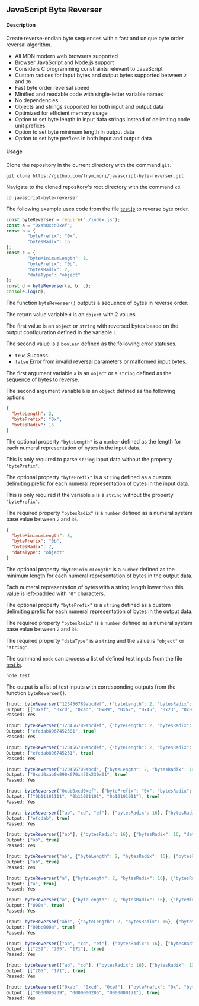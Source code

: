 ## JavaScript Byte Reverser

#### Description
Create reverse-endian byte sequences with a fast and unique byte order reversal algorithm.

- All MDN modern web browsers supported
- Browser JavaScript and Node.js support
- Considers C programming constraints relevant to JavaScript
- Custom radices for input bytes and output bytes supported between `2` and `36`
- Fast byte order reversal speed
- Minified and readable code with single-letter variable names
- No dependencies
- Objects and strings supported for both input and output data
- Optimized for efficient memory usage
- Option to set byte length in input data strings instead of delimiting code unit prefixes
- Option to set byte minimum length in output data
- Option to set byte prefixes in both input and output data

#### Usage
Clone the repository in the current directory with the command `git`.

``` console
git clone https://github.com/frymimori/javascript-byte-reverser.git
```

Navigate to the cloned repository's root directory with the command `cd`.

``` console
cd javascript-byte-reverser
```

The following example uses code from the file [test.js](https://github.com/frymimori/javascript-byte-reverser/blob/main/test.js) to reverse byte order.

``` javascript
const byteReverser = require("./index.js");
const a = "0xab0xcd0xef";
const b = {
        "bytePrefix": "0x",
        "bytesRadix": 16
};
const c = {
        "byteMinimumLength": 8,
        "bytePrefix": "0b",
        "bytesRadix": 2,
        "dataType": "object"
};
const d = byteReverser(a, b, c);
console.log(d);
```

The function `byteReverser()` outputs a sequence of bytes in reverse order.

The return value variable `d` is an `object` with 2 values.

The first value is an `object` or `string` with reversed bytes based on the output configuration defined in the variable `c`.

The second value is a `boolean` defined as the following error statuses.

- `true` Success.
- `false` Error from invalid reversal parameters or malformed input bytes.

The first argument variable `a` is an `object` or a `string` defined as the sequence of bytes to reverse.

The second argument variable `b` is an `object` defined as the following options.

``` json
{
  "byteLength": 2,
  "bytePrefix": "0x",
  "bytesRadix": 16
}
```

The optional property `"byteLength"` is a `number` defined as the length for each numeral representation of bytes in the input data.

This is only required to parse `string` input data without the property `"bytePrefix"`.

The optional property `"bytePrefix"` is a `string` defined as a custom delimiting prefix for each numeral representation of bytes in the input data.

This is only required if the variable `a` is a `string` without the property `"bytePrefix"`.

The required property `"bytesRadix"` is a `number` defined as a numeral system base value between `2` and `36`.

``` json
{
  "byteMinimumLength": 8,
  "bytePrefix": "0b",
  "bytesRadix": 2,
  "dataType": "object"
}
```

The optional property `"byteMinimumLength"` is a `number` defined as the minimum length for each numeral representation of bytes in the output data.

Each numeral representation of bytes with a string length lower than this value is left-padded with `"0"` characters.

The optional property `"bytePrefix"` is a `string` defined as a custom delimiting prefix for each numeral representation of bytes in the output data.

The required property `"bytesRadix"` is a `number` defined as a numeral system base value between `2` and `36`.

The required property `"dataType"` is a `string` and the value is `"object"` or `"string"`.

The command `node` can process a list of defined test inputs from the file [test.js](https://github.com/frymimori/javascript-byte-reverser/blob/main/test.js).

``` console
node test
```

The output is a list of test inputs with corresponding outputs from the function `byteReverser()`.

``` javascript
Input: byteReverser("123456789abcdef", {"byteLength": 2, "bytesRadix": 16}, {"byteMinimumLength": 2, "bytePrefix": "0x", "bytesRadix": 16, "dataType": "object"});
Output: [["0xef", "0xcd", "0xab", "0x89", "0x67", "0x45", "0x23", "0x01"], true]
Passed: Yes

Input: byteReverser("123456789abcdef", {"byteLength": 2, "bytesRadix": 16}, {"byteMinimumLength": 2, "bytesRadix": 16, "dataType": "string"});
Output: ["efcdab8967452301", true]
Passed: Yes

Input: byteReverser("123456789abcdef", {"byteLength": 2, "bytesRadix": 16}, {"bytesRadix": 16, "dataType": "string"});
Output: ["efcdab896745231", true]
Passed: Yes

Input: byteReverser("123456789abcd", {"byteLength": 2, "bytesRadix": 16}, {"byteMinimumLength": 2, "bytePrefix": "0x", "bytesRadix": 16, "dataType": "string"});
Output: ["0xcd0xab0x890x670x450x230x01", true]
Passed: Yes

Input: byteReverser("0xab0xcd0xef", {"bytePrefix": "0x", "bytesRadix": 16}, {"byteMinimumLength": 8, "bytePrefix": "0b", "bytesRadix": 2, "dataType": "object"});
Output: [["0b11101111", "0b11001101", "0b10101011"], true]
Passed: Yes

Input: byteReverser(["ab", "cd", "ef"], {"bytesRadix": 16}, {"bytesRadix": 16, "dataType": "string"});
Output: ["efcdab", true]
Passed: Yes

Input: byteReverser(["ab"], {"bytesRadix": 16}, {"bytesRadix": 16, "dataType": "string"});
Output: ["ab", true]
Passed: Yes

Input: byteReverser("ab", {"byteLength": 2, "bytesRadix": 16}, {"bytesRadix": 16, "dataType": "string"});
Output: ["ab", true]
Passed: Yes

Input: byteReverser("a", {"byteLength": 2, "bytesRadix": 16}, {"bytesRadix": 16, "dataType": "string"});
Output: ["a", true]
Passed: Yes

Input: byteReverser("a", {"byteLength": 2, "bytesRadix": 16}, {"byteMinimumLength": 4, "bytesRadix": 16, "dataType": "string"});
Output: ["000a", true]
Passed: Yes

Input: byteReverser("abc", {"byteLength": 2, "bytesRadix": 16}, {"byteMinimumLength": 4, "bytesRadix": 16, "dataType": "string"});
Output: ["00bc000a", true]
Passed: Yes

Input: byteReverser(["ab", "cd", "ef"], {"bytesRadix": 16}, {"bytesRadix": 10, "dataType": "object"});
Output: [["239", "205", "171"], true]
Passed: Yes

Input: byteReverser(["ab", "cd"], {"bytesRadix": 16}, {"bytesRadix": 10, "dataType": "object"});
Output: [["205", "171"], true]
Passed: Yes

Input: byteReverser(["0xab", "0xcd", "0xef"], {"bytePrefix": "0x", "bytesRadix": 16}, {"byteMinimumLength": 10, "bytesRadix": 10, "dataType": "object"});
Output: [["0000000239", "0000000205", "0000000171"], true]
Passed: Yes
```
